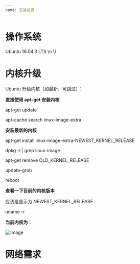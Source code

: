 ```yaml
---
name: 安装前提
---
```


# 操作系统 

Ubuntu 16.04.3 LTS \n \l


# 内核升级
Ubuntu 升级内核（如最新，可跳过）：

**直接使用 apt-get 安装内核**

apt-get update

apt-cache search linux-image-extra

**安装最新的内核**

apt-get install linux-image-extra-NEWEST_KERNEL_RELEASE

dpkg -l | grep linux-image

apt-get remove OLD_KERNEL_RELEASE

update-grub

reboot

**查看一下目前的内核版本**

应该是显示为 NEWEST_KERNEL_RELEASE

uname -r

**当前内核为：**

![image](https://note.youdao.com/yws/api/personal/file/B941815143204B808650F1E109F120BD?method=download&shareKey=036dfdbe8ed1acc6503ea7bfaa8f1fa3)


# 网络需求
